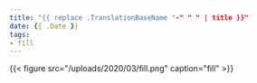 ```yaml
---
title: "{{ replace .TranslationBaseName "-" " " | title }}"
date: {{ .Date }}
tags:
- fill
---
```


{{< figure src="/uploads/2020/03/fill.png" caption="fill" >}}
